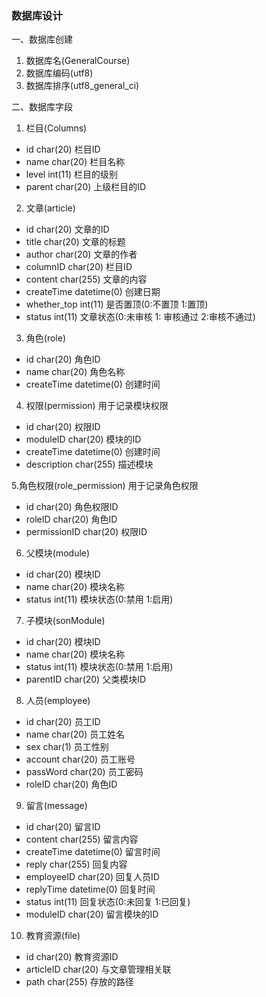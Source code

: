 ### 数据库设计

一、数据库创建
1. 数据库名(GeneralCourse)
2. 数据库编码(utf8)
3. 数据库排序(utf8_general_ci)

二、数据库字段
1. 栏目(Columns)
- id				char(20)			栏目ID
- name      		char(20)			栏目名称
- level				int(11)				栏目的级别
- parent			char(20)			上级栏目的ID

2. 文章(article)
- id				char(20)			文章的ID
- title     		char(20)			文章的标题
- author			char(20)			文章的作者
- columnID			char(20)			栏目ID
- content			char(255)			文章的内容
- createTime		datetime(0)			创建日期
- whether_top		int(11)				是否置顶(0:不置顶 1:置顶)
- status			int(11)				文章状态(0:未审核 1: 审核通过 2:审核不通过)

3. 角色(role)
- id				char(20)			角色ID
- name				char(20)			角色名称
- createTime		datetime(0)			创建时间


4. 权限(permission) 用于记录模块权限
- id				char(20)			权限ID
- moduleID			char(20)			模块的ID
- createTime		datetime(0)			创建时间
- description		char(255)			描述模块


5.角色权限(role_permission) 用于记录角色权限
- id 				char(20)			角色权限ID
- roleID 			char(20)			角色ID
- permissionID 		char(20)			权限ID


6. 父模块(module)
- id				char(20)			模块ID
- name				char(20)			模块名称
- status			int(11)				模块状态(0:禁用 1:启用)

7. 子模块(sonModule)
- id				char(20)			模块ID
- name				char(20)			模块名称
- status			int(11)				模块状态(0:禁用 1:启用)
- parentID			char(20)			父类模块ID


8. 人员(employee)
- id				char(20)			员工ID
- name				char(20)			员工姓名
- sex				char(1)				员工性别
- account 			char(20)			员工账号
- passWord			char(20)			员工密码
- roleID			char(20)			角色ID


9. 留言(message)
- id				char(20)			留言ID
- content			char(255)			留言内容
- createTime		datetime(0)			留言时间
- reply				char(255)			回复内容
- employeeID		char(20)			回复人员ID
- replyTime			datetime(0)			回复时间
- status			int(11)				回复状态(0:未回复 1:已回复)
- moduleID			char(20)			留言模块的ID


10. 教育资源(file)
- id				char(20)			教育资源ID
- articleID			char(20)			与文章管理相关联
- path   			char(255)			存放的路径